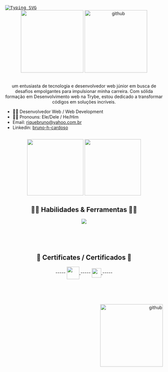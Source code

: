 <kbd margin='0' align='center'>
  <a href="https://git.io/typing-svg">
    <img src="https://readme-typing-svg.demolab.com?font=Fira+Code&pause=1000&color=3DF731&random=false&width=435&lines=Ol%C3%A1!+Sou+Bruno!" alt="Typing SVG" />
  </a>
</kbd>
<div bgcolor='blue' align='center'>
  <img  src='https://i.ibb.co/ZfBs5Ly/chibi-3.png' height='200' margin='0'>
  <img  src='https://www.pngkey.com/png/full/61-612671_chibi-straw-hat-pirates-by-sergiart-one-piece.png' alt='github' height='200' margin='0'>
</div>
<br>

<p align="center"> um entusiasta de tecnologia e desenvolvedor web júnior em busca de desafios empolgantes para impulsionar minha carreira. Com sólida formação em Desenvolvimento web na Trybe, estou dedicado a transformar códigos em soluções incríveis. </p>

- 👨‍💻 Desenvolvedor Web / Web Development
- 👦🏽 Pronouns: Ele/Dele / He/Him
-  Email: riquebruno@yahoo.com.br
-  Linkedin: <a href="https://www.linkedin.com/in/bruno-h-cardoso/">bruno-h-cardoso</a>

##
  
  <div align="center">
  <img height="180em" src="https://github-readme-stats.vercel.app/api?username=RiqueBruno&theme=merko&count_private=true" />
  <img height="180em" src="https://github-readme-stats.vercel.app/api/top-langs/?username=RiqueBruno&layout=compact&theme=merko" />
</div>

##
 <h2 align="center">🏴‍☠️ Habilidades & Ferramentas 🏴‍☠️</h2>
<p align="center">
  <a href="https://skillicons.dev">
    <img src="https://skillicons.dev/icons?i=js,ts,html,css,react,tailwind,figma,redux,docker,git,jest,nodejs,sequelize&theme=dark" />
  </a>
</p>
<br>
<br>
<br>

##
 <h2 align="center">📜 Certificates / Certificados 📜</h2>
  <div style="display: inline_block" align="center">
    -----
    <a href="https://www.credential.net/profile/brunohenriquecardoso922841/wallet">
      <img align="center" height="40" widith="80" src="https://theme.zdassets.com/theme_assets/9633455/ecf228e8c15da1a8bd07f574e675a0ac59330968.png"/>
    </a>
    -----
    <a href="https://www.notion.so/aee907d3ade743648a02fe25af321850?v=bc1836f17f494149bdc81d3d73c0655d">
      <img align="center" height="30" widith="40" src="https://img.shields.io/badge/Udemy-EC5252?style=for-the-badge&logo=Udemy&logoColor=white"/>
    </a>
    -----
  </div>
<br>
<br>
<br>

##

  <div bgcolor='blue' align='right'><img  src='https://pa1.aminoapps.com/7723/2f0bed852ed0ddb3b4bad7c6a4d80d5fe2a842e0r1-540-300_hq.gif' alt='github' height='200'></div>
